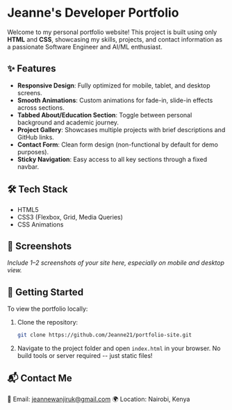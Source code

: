 # Jeanne's Developer Portfolio

Welcome to my personal portfolio website! This project is built using only **HTML** and **CSS**, showcasing my skills, projects, and contact information as a passionate Software Engineer and AI/ML enthusiast.

## ✨ Features

- **Responsive Design**: Fully optimized for mobile, tablet, and desktop screens.
- **Smooth Animations**: Custom animations for fade-in, slide-in effects across sections.
- **Tabbed About/Education Section**: Toggle between personal background and academic journey.
- **Project Gallery**: Showcases multiple projects with brief descriptions and GitHub links.
- **Contact Form**: Clean form design (non-functional by default for demo purposes).
- **Sticky Navigation**: Easy access to all key sections through a fixed navbar.

## 🛠️ Tech Stack

- HTML5
- CSS3 (Flexbox, Grid, Media Queries)
- CSS Animations

## 📸 Screenshots

_Include 1–2 screenshots of your site here, especially on mobile and desktop view._

## 🚀 Getting Started

To view the portfolio locally:

1. Clone the repository:

   ```bash
   git clone https://github.com/Jeanne21/portfolio-site.git

   ```

2. Navigate to the project folder and open `index.html` in your browser. No build tools or server required -- just static files!

## 📬 Contact Me
📧 Email: jeannewanjiruk@gmail.com
🌍 Location: Nairobi, Kenya



